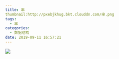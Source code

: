 ```yaml
---
title: 串
thumbnail:http://pxebjkhug.bkt.clouddn.com/串.png
tags:
  - 串
categories:
  - 数据结构
date: 2019-09-11 16:57:21
---
```


![](http://pxebjkhug.bkt.clouddn.com/串.png)